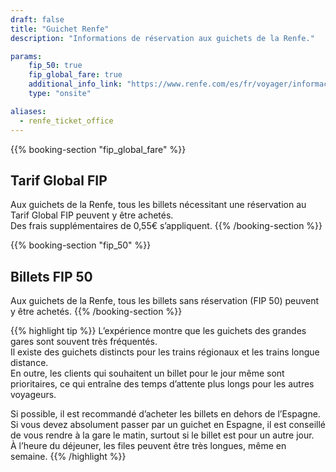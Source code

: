 ```yaml
---
draft: false
title: "Guichet Renfe"
description: "Informations de réservation aux guichets de la Renfe."

params:
    fip_50: true
    fip_global_fare: true
    additional_info_link: "https://www.renfe.com/es/fr/voyager/informacion-util/-donde-comprar-"
    type: "onsite"

aliases:
  - renfe_ticket_office
---
```


{{% booking-section "fip_global_fare" %}}
## Tarif Global FIP

Aux guichets de la Renfe, tous les billets nécessitant une réservation au Tarif Global FIP peuvent y être achetés. \
Des frais supplémentaires de 0,55€ s’appliquent.
{{% /booking-section %}}

{{% booking-section "fip_50" %}}
## Billets FIP 50

Aux guichets de la Renfe, tous les billets sans réservation (FIP 50) peuvent y être achetés.
{{% /booking-section %}}

{{% highlight tip %}}
L’expérience montre que les guichets des grandes gares sont souvent très fréquentés. \
Il existe des guichets distincts pour les trains régionaux et les trains longue distance. \
En outre, les clients qui souhaitent un billet pour le jour même sont prioritaires, ce qui entraîne des temps d’attente plus longs pour les autres voyageurs.

Si possible, il est recommandé d’acheter les billets en dehors de l’Espagne. \
Si vous devez absolument passer par un guichet en Espagne, il est conseillé de vous rendre à la gare le matin, surtout si le billet est pour un autre jour. \
À l’heure du déjeuner, les files peuvent être très longues, même en semaine.
{{% /highlight %}}
